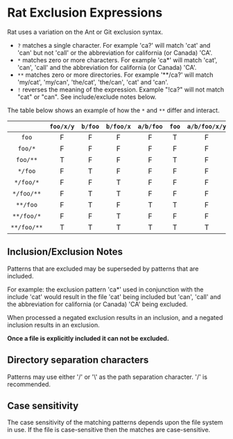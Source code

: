 <!---
 Licensed to the Apache Software Foundation (ASF) under one or more
 contributor license agreements.  See the NOTICE file distributed with
 this work for additional information regarding copyright ownership.
 The ASF licenses this file to You under the Apache License, Version 2.0
 (the "License"); you may not use this file except in compliance with
 the License.  You may obtain a copy of the License at

      http://www.apache.org/licenses/LICENSE-2.0

 Unless required by applicable law or agreed to in writing, software
 distributed under the License is distributed on an "AS IS" BASIS,
 WITHOUT WARRANTIES OR CONDITIONS OF ANY KIND, either express or implied.
 See the License for the specific language governing permissions and
 limitations under the License.
-->

# Rat Exclusion Expressions

Rat uses a variation on the Ant or Git exclusion syntax.

* `?` matches a single character.  For example 'ca?' will match 'cat' and 'can' but not 'call' or the abbreviation for california  (or Canada) 'CA'.
* `*` matches zero or more characters. For example 'ca*' will match 'cat', 'can', 'call' and the abbreviation for california  (or Canada) 'CA'.
* `**` matches zero or more directories.  For example '**/ca?' will match 'my/cat', 'my/can', 'the/cat', 'the/can', 'cat' and 'can'.
* `!` reverses the meaning of the expression.  Example "!ca?" will not match "cat" or "can".  See include/exclude notes below.

The table below shows an example of how the `*` and `**` differ and interact.

|             | `foo/x/y` | `b/foo` | `b/foo/x` | `a/b/foo` | `foo` | `a/b/foo/x/y` | `a/b/foo/x` | `foo/x` | `b/foo/x/y` |
| :---------: | :-------: | :-----: | :-------: | :-------: | :---: | :-----------: | :---------: | :-----: | :---------: |
| `foo`       | F         | F       | F         | F         | T     | F             | F           | F       | F           |
| `foo/*`     | F         | F       | F         | F         | F     | F             | F           | T       | F           |
| `foo/**`    | T         | F       | F         | F         | T     | F             | F           | T       | F           |
| `*/foo`     | F         | T       | F         | F         | F     | F             | F           | F       | F           |
| `*/foo/*`   | F         | F       | T         | F         | F     | F             | F           | F       | F           |
| `*/foo/**`  | F         | T       | T         | F         | F     | F             | F           | F       | T           |
| `**/foo`    | F         | T       | F         | T         | T     | F             | F           | F       | F           |
| `**/foo/*`  | F         | F       | T         | F         | F     | F             | T           | T       | F           |
| `**/foo/**` | T         | T       | T         | T         | T     | T             | T           | T       | T           |

## Inclusion/Exclusion Notes

Patterns that are excluded may be superseded by patterns that are included.

For example: the exclusion pattern 'ca*' used in conjunction with the include 'cat' would result in the file 'cat' being included but 'can', 'call' and the abbreviation for california (or Canada) 'CA' being excluded.

When processed a negated exclusion results in an inclusion, and a negated inclusion results in an exclusion.

**Once a file is explicitly included it can not be excluded.**

## Directory separation characters

Patterns may use either '/' or '\\' as the path separation character. '/' is recommended.

## Case sensitivity

The case sensitivity of the matching patterns depends upon the file system in use.  If the file is case-sensitive then the matches are case-sensitive.
